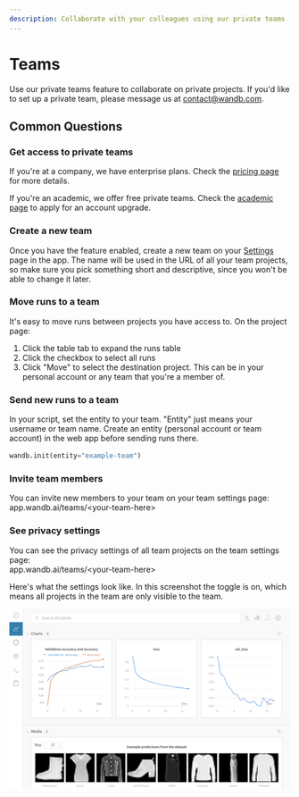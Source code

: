 ```yaml
---
description: Collaborate with your colleagues using our private teams
---
```


# Teams

Use our private teams feature to collaborate on private projects. If you'd like to set up a private team, please message us at contact@wandb.com. 

## Common Questions

### Get access to private teams

If you're at a company, we have enterprise plans. Check the [pricing page](https://www.wandb.com/pricing) for more details. 

If you're an academic, we offer free private teams. Check the [academic page](https://www.wandb.com/academic) to apply for an account upgrade.

### Create a new team

Once you have the feature enabled, create a new team on your [Settings](https://app.wandb.ai/settings) page in the app. The name will be used in the URL of all your team projects, so make sure you pick something short and descriptive, since you won't be able to change it later. 

### Move runs to a team

It's easy to move runs between projects you have access to. On the project page:

1. Click the table tab to expand the runs table
2. Click the checkbox to select all runs
3. Click "Move" to select the destination project. This can be in your personal account or any team that you're a member of.

### Send new runs to a team

In your script, set the entity to your team. "Entity" just means your username or team name. Create an entity \(personal account or team account\) in the web app before sending runs there.

```python
wandb.init(entity="example-team")
```

### Invite team members

You can invite new members to your team on your team settings page:  
app.wandb.ai/teams/&lt;your-team-here&gt;

### See privacy settings

You can see the privacy settings of all team projects on the team settings page:  
app.wandb.ai/teams/&lt;your-team-here&gt;

Here's what the settings look like. In this screenshot the toggle is on, which means all projects in the team are only visible to the team.

![](../../.gitbook/assets/image%20%2814%29.png)

